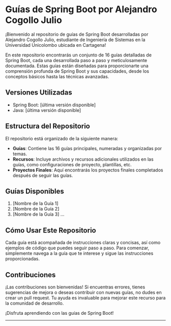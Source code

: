 
# Guías de Spring Boot por Alejandro Cogollo Julio

¡Bienvenido al repositorio de guías de Spring Boot desarrolladas por Alejandro Cogollo Julio, estudiante de Ingeniería de Sistemas en la Universidad Unicolombo ubicada en Cartagena!

En este repositorio encontrarás un conjunto de 16 guías detalladas de Spring Boot, cada una desarrollada paso a paso y meticulosamente documentada. Estas guías están diseñadas para proporcionarte una comprensión profunda de Spring Boot y sus capacidades, desde los conceptos básicos hasta las técnicas avanzadas.

## Versiones Utilizadas

- Spring Boot: [última versión disponible]
- Java: [última versión disponible]

## Estructura del Repositorio

El repositorio está organizado de la siguiente manera:

- **Guías**: Contiene las 16 guías principales, numeradas y organizadas por temas.
- **Recursos**: Incluye archivos y recursos adicionales utilizados en las guías, como configuraciones de proyecto, plantillas, etc.
- **Proyectos Finales**: Aquí encontrarás los proyectos finales completados después de seguir las guías.

## Guías Disponibles

1. [Nombre de la Guía 1]
2. [Nombre de la Guía 2]
3. [Nombre de la Guía 3]
   ...
   
## Cómo Usar Este Repositorio

Cada guía está acompañada de instrucciones claras y concisas, así como ejemplos de código que puedes seguir paso a paso. Para comenzar, simplemente navega a la guía que te interese y sigue las instrucciones proporcionadas.

## Contribuciones

¡Las contribuciones son bienvenidas! Si encuentras errores, tienes sugerencias de mejora o deseas contribuir con nuevas guías, no dudes en crear un pull request. Tu ayuda es invaluable para mejorar este recurso para la comunidad de desarrollo.

¡Disfruta aprendiendo con las guías de Spring Boot!

---
